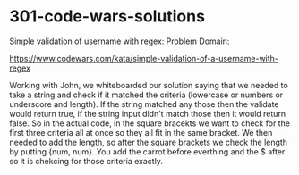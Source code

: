 # 301-code-wars-solutions
Simple validation of username with regex:
Problem Domain: 

https://www.codewars.com/kata/simple-validation-of-a-username-with-regex

Working with John, we whiteboarded our solution saying that we needed to take a string and check if it matched the criteria (lowercase or numbers or underscore and length). If the string matched any those then the validate would return true, if the string input didn't match those then it would return false. So in the actual code, in the square bracekts we want to check for the first three criteria all at once so they all fit in the same bracket. We then needed to add the length, so after the square brackets we check the length by putting {num, num}. You add the carrot before everthing and the $ after so it is chekcing for those criteria exactly.